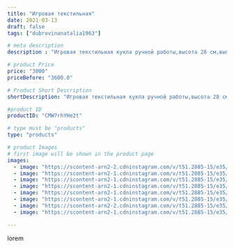 ```yaml
---
title: "Игровая текстильная"
date: 2021-03-13
draft: false
tags: ["dubrovinanatalia1963"]

# meta description
description : "Игровая текстильная кукла ручной работы,высота 28 см,выполнена из х/б тканей."

# product Price
price: "3000"
priceBefore: "3600.0"

# Product Short Description
shortDescription: "Игровая текстильная кукла ручной работы,высота 28 см,выполнена из х/б тканей."

#product ID
productID: "CMW7rhYHe2t"

# type must be "products"
type: "products"

# product Images
# first image will be shown in the product page
images:
  - image: "https://scontent-arn2-2.cdninstagram.com/v/t51.2885-15/e35/160273604_465086884642140_5591894041862970213_n.jpg?se=7&tp=1&_nc_ht=scontent-arn2-2.cdninstagram.com&_nc_cat=100&_nc_ohc=Rx0mkC9vXmoAX-QtfWl&ccb=7-4&oh=9ca6a338f324ed1e4786a0836702d281&oe=6083D06B&ig_cache_key=MjUyODQ3MDcxMjk5NjE3NDM4OQ%3D%3D.2-ccb7-4"
  - image: "https://scontent-arn2-1.cdninstagram.com/v/t51.2885-15/e35/160239398_113514844100615_7554441363923456516_n.jpg?se=7&tp=1&_nc_ht=scontent-arn2-1.cdninstagram.com&_nc_cat=111&_nc_ohc=yepH8joda2YAX9Bbuu0&ccb=7-4&oh=976d950f583ec5c58cbb2101245bfd44&oe=608272A2&ig_cache_key=MjUyODQ3MDcxMzAxMjk5ODMxMg%3D%3D.2-ccb7-4"
  - image: "https://scontent-arn2-1.cdninstagram.com/v/t51.2885-15/e35/159986609_781955822433184_1704489990933546029_n.jpg?se=7&tp=1&_nc_ht=scontent-arn2-1.cdninstagram.com&_nc_cat=104&_nc_ohc=OwHdKXBQeWYAX_5EUeU&ccb=7-4&oh=57b462fb02370c25cc8a34907ff4c6a4&oe=6082FFBC&ig_cache_key=MjUyODQ3MDcxMzEzMDM0ODc0Ng%3D%3D.2-ccb7-4"
  - image: "https://scontent-arn2-1.cdninstagram.com/v/t51.2885-15/e35/159586455_426206788478590_1447966478215490181_n.jpg?se=7&tp=1&_nc_ht=scontent-arn2-1.cdninstagram.com&_nc_cat=110&_nc_ohc=zIl23bcgeUIAX_E9dGz&ccb=7-4&oh=7c393462ecd649f8f890330a0f694b63&oe=6083B7FB&ig_cache_key=MjUyODQ3MDcxMzAyMTM1MTYwMw%3D%3D.2-ccb7-4"
  - image: "https://scontent-arn2-1.cdninstagram.com/v/t51.2885-15/e35/159775100_182804776733923_7480782712828053414_n.jpg?se=7&tp=1&_nc_ht=scontent-arn2-1.cdninstagram.com&_nc_cat=107&_nc_ohc=xQQqT04GTEUAX8DXYtK&ccb=7-4&oh=54d853fcb568ce59cba4a2c772438dbf&oe=6081A8D9&ig_cache_key=MjUyODQ3MDcxMzAzODE5MzM4NQ%3D%3D.2-ccb7-4"
  - image: "https://scontent-arn2-1.cdninstagram.com/v/t51.2885-15/e35/159966912_430994958126544_8117176913831399478_n.jpg?se=7&tp=1&_nc_ht=scontent-arn2-1.cdninstagram.com&_nc_cat=104&_nc_ohc=ybjETUfeiEQAX8nD-ZL&ccb=7-4&oh=c113af99cd6690f16fbcddd99d66f7e3&oe=60821E9D&ig_cache_key=MjUyODQ3MDcxMzExMzU1ODIzMw%3D%3D.2-ccb7-4"
  - image: "https://scontent-arn2-2.cdninstagram.com/v/t51.2885-15/e35/159589228_1186653918437996_8714018471840007370_n.jpg?se=7&tp=1&_nc_ht=scontent-arn2-2.cdninstagram.com&_nc_cat=108&_nc_ohc=cub4ASEkWAUAX-dPeW6&ccb=7-4&oh=93280c156cef23b3698feec89c368844&oe=60832EB9&ig_cache_key=MjUyODQ3MDcxMzA1NDg5NDk5NA%3D%3D.2-ccb7-4"
  - image: "https://scontent-arn2-1.cdninstagram.com/v/t51.2885-15/e35/159111098_932592154148709_8305056197747746915_n.jpg?se=7&tp=1&_nc_ht=scontent-arn2-1.cdninstagram.com&_nc_cat=109&_nc_ohc=XH4pA_VDpFkAX8gMlsC&ccb=7-4&oh=5e98d5731578fbb665c388d71209cbbe&oe=6081DF3D&ig_cache_key=MjUyODQ3MDcxMzAyOTg1MjcxMQ%3D%3D.2-ccb7-4"

---
```

lorem
